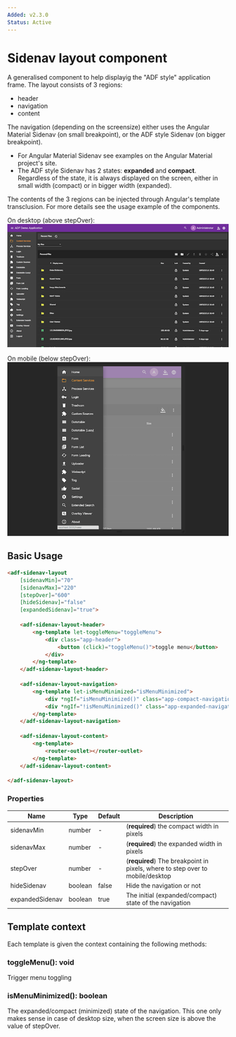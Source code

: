 ```yaml
---
Added: v2.3.0
Status: Active
---
```

# Sidenav layout component

A generalised component to help displayig the "ADF style" application frame. The layout consists of 3 regions:

- header
- navigation
- content

The navigation (depending on the screensize) either uses the Angular Material Sidenav (on small breakpoint), or the ADF style Sidenav (on bigger breakpoint).

- For Angular Material Sidenav see examples on the Angular Material project's site.
- The ADF style Sidenav has 2 states: **expanded** and **compact**. Regardless of the state, it is always displayed on the screen, either in small width (compact) or in bigger width (expanded).

The contents of the 3 regions can be injected through Angular's template transclusion. For more details see the usage example of the components.

On desktop (above stepOver):
<img src="../docassets/images/sidenav-layout.png" width="800">

On mobile (below stepOver):
<img src="../docassets/images/sidenav-layout-mobile.png" width="800">

## Basic Usage

```html
<adf-sidenav-layout
    [sidenavMin]="70"
    [sidenavMax]="220"
    [stepOver]="600"
    [hideSidenav]="false"
    [expandedSidenav]="true">

    <adf-sidenav-layout-header>
        <ng-template let-toggleMenu="toggleMenu">
            <div class="app-header">
                <button (click)="toggleMenu()">toggle menu</button>
            </div>
        </ng-template>
    </adf-sidenav-layout-header>

    <adf-sidenav-layout-navigation>
        <ng-template let-isMenuMinimized="isMenuMinimized">
            <div *ngIf="isMenuMinimized()" class="app-compact-navigation"></div>
            <div *ngIf="!isMenuMinimized()" class="app-expanded-navigation"></div>
        </ng-template>
    </adf-sidenav-layout-navigation>

    <adf-sidenav-layout-content>
        <ng-template>
            <router-outlet></router-outlet>
        </ng-template>
    </adf-sidenav-layout-content>

</adf-sidenav-layout>
```

### Properties

| Name | Type | Default | Description |
| --- | --- | --- | --- |
| sidenavMin | number | - | (**required**) the compact width in pixels |
| sidenavMax | number | - | (**required**) the expanded width in pixels |
| stepOver | number | - | (**required**) The breakpoint in pixels, where to step over to mobile/desktop |
| hideSidenav | boolean | false | Hide the navigation or not |
| expandedSidenav | boolean | true | The initial (expanded/compact) state of the navigation |

## Template context

Each template is given the context containing the following methods:

### toggleMenu(): void

Trigger menu toggling
### isMenuMinimized(): boolean
The expanded/compact (minimized) state of the navigation. This one only makes sense in case of desktop size, when the screen size is above the value of stepOver.